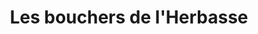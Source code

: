 ---
title: "Les bouchers de l'Herbasse"
url: /saint-donat-sur-lherbasse/les-bouchers-de-lherbasse/
shop: boucherie
---